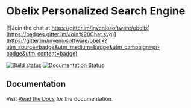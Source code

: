 # Obelix Personalized Search Engine

[![Join the chat at https://gitter.im/inveniosoftware/obelix](https://badges.gitter.im/Join%20Chat.svg)](https://gitter.im/inveniosoftware/obelix?utm_source=badge&utm_medium=badge&utm_campaign=pr-badge&utm_content=badge)

[![Build status](https://ci.frigg.io/badges/frecar/obelix/)](https://ci.frigg.io/frecar/obelix/last/)
[![Documentation Status](https://readthedocs.org/projects/obelix/badge/?version=latest)](https://readthedocs.org/projects/obelix/?badge=latest)

## Documentation

Visit [Read the Docs](http://obelix.readthedocs.org/en/latest/) for the documentation.
